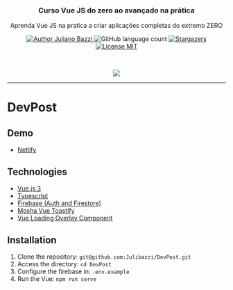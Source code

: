 <div align="center">
  <h3>Curso Vue JS do zero ao avançado na prática</h3>  
  <p>Aprenda Vue JS na pratica a criar aplicações completas do extremo ZERO</p>  
</div>

<p align="center">
  <a href="https://github.com/Julibazzi">
    <img alt="Author Juliano Bazzi" src="https://img.shields.io/badge/author-Juliano%20Bazzi-%23ffb84d?color=01579b&style=for-the-badge">
  </a>
  <img alt="GitHub language count" src="https://img.shields.io/github/languages/count/Julibazzi/DevPost?color=01579b&style=for-the-badge">
  <a href="https://github.com/Julibazzi/DevPost/stargazers">
    <img alt="Stargazers" src="https://img.shields.io/github/stars/Julibazzi/DevPost?color=01579b&style=for-the-badge">
  </a>
  <a href="https://github.com/Julibazzi/DevPost/LICENSE.md">
    <img alt="License MIT" src="https://img.shields.io/badge/license-MIT-%2304D361?color=01579b&style=for-the-badge">
  </a>   
</p>

<br/>
<p align="center"><img src="https://i.ibb.co/8jCKvxV/DevPost.gif"/></p>

---

# DevPost

## Demo
- [Netlify](https://dev-post.netlify.app/)

## Technologies

- [Vue.js 3](https://vuejs.org/)
- [Typescript](https://www.typescriptlang.org/)
- [Firebase (Auth and Firestore)](https://firebase.google.com/)
- [Mosha Vue Toastify](https://github.com/szboynono/mosha-vue-toastify)
- [Vue Loading Overlay Component](https://github.com/ankurk91/vue-loading-overlay)

## Installation

1. Clone the repository: `git@github.com:Julibazzi/DevPost.git`
2. Access the directory: `cd DevPost`
3. Configure the firebase in: `.env.example`
4. Run the Vue: `npm run serve`
